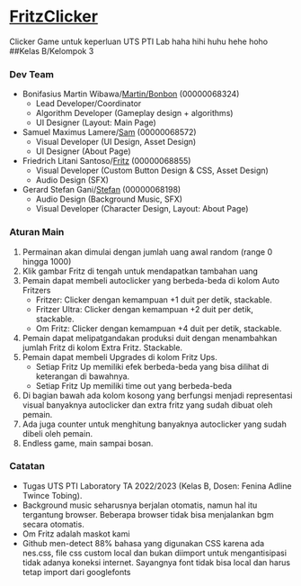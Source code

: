 # [FritzClicker](https://github.com/pemujakentang/FritzClicker)
Clicker Game untuk keperluan UTS PTI Lab haha hihi huhu hehe hoho
##Kelas B/Kelompok 3

### Dev Team
- Bonifasius Martin Wibawa/[Martin/Bonbon](https://github.com/pemujakentang) (00000068324)
    - Lead Developer/Coordinator
    - Algorithm Developer (Gameplay design + algorithms)
    - UI Designer (Layout: Main Page)
- Samuel Maximus Lamere/[Sam](https://github.com/SamuelMaxs)  (00000068572)
    - Visual Developer (UI Design, Asset Design)
    - UI Designer (About Page)
- Friedrich Litani Santoso/[Fritz](https://github.com/Friedrich19) (00000068855)
    - Visual Developer (Custom Button Design & CSS, Asset Design)
    - Audio Design (SFX)
- Gerard Stefan Gani/[Stefan](https://github.com/thestrixy) (00000068198)
    - Audio Design (Background Music, SFX)
    - Visual Developer (Character Design, Layout: About Page)

### Aturan Main
1. Permainan akan dimulai dengan jumlah uang awal random (range 0 hingga 1000)
2. Klik gambar Fritz di tengah untuk mendapatkan tambahan uang
3. Pemain dapat membeli autoclicker yang berbeda-beda di kolom Auto Fritzers
    - Fritzer: Clicker dengan kemampuan +1 duit per detik, stackable.
    - Fritzer Ultra: Clicker dengan kemampuan +2 duit per detik, stackable.
    - Om Fritz: Clicker dengan kemampuan +4 duit per detik, stackable.
4. Pemain dapat melipatgandakan produksi duit dengan menambahkan jumlah Fritz di kolom Extra Fritz. Stackable.
5. Pemain dapat membeli Upgrades di kolom Fritz Ups.
    - Setiap Fritz Up memiliki efek berbeda-beda yang bisa dilihat di keterangan di bawahnya.
    - Setiap Fritz Up memiliki time out yang berbeda-beda
6. Di bagian bawah ada kolom kosong yang berfungsi menjadi representasi visual banyaknya autoclicker dan extra fritz yang sudah dibuat oleh pemain.
7. Ada juga counter untuk menghitung banyaknya autoclicker yang sudah dibeli oleh pemain.
8. Endless game, main sampai bosan.

### Catatan
- Tugas UTS PTI Laboratory TA 2022/2023 (Kelas B, Dosen: Fenina Adline Twince Tobing).
- Background music seharusnya berjalan otomatis, namun hal itu tergantung browser. Beberapa browser tidak bisa menjalankan bgm secara otomatis.
- Om Fritz adalah maskot kami
- Github men-detect 88% bahasa yang digunakan CSS karena ada nes.css, file css custom local dan bukan diimport untuk mengantisipasi tidak adanya koneksi internet. Sayangnya font tidak bisa local dan harus tetap import dari googlefonts